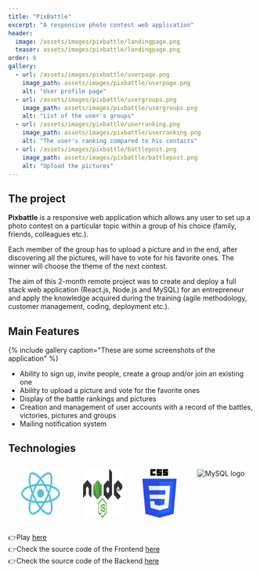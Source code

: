 ```yaml
---
title: "PixBattle"
excerpt: "A responsive photo contest web application"
header:
  image: /assets/images/pixbattle/landingpage.png
  teaser: assets/images/pixbattle/landingpage.png
order: 6
gallery:
  - url: /assets/images/pixbattle/userpage.png
    image_path: assets/images/pixbattle/userpage.png
    alt: "User profile page"
  - url: /assets/images/pixbattle/usergroups.png
    image_path: assets/images/pixbattle/usergroups.png
    alt: "List of the user's groups"
  - url: /assets/images/pixbattle/userranking.png
    image_path: assets/images/pixbattle/userranking.png
    alt: "The user's ranking compared to his contacts"
  - url: /assets/images/pixbattle/battlepost.png
    image_path: assets/images/pixbattle/battlepost.png
    alt: "Upload the pictures"
---
```


## The project

**Pixbattle** is a responsive web application which allows any user to set up a photo contest on a particular topic within a group of his choice (family, friends, colleagues etc.).

Each member of the group has to upload a picture and in the end, after discovering all the pictures, will have to vote for his favorite ones. The winner will choose the theme of the next contest.  

The aim of this 2-month remote project was to create and deploy a full stack web application (React.js, Node.js and MySQL) for an entrepreneur and apply the knowledge acquired during the training (agile methodology, customer management, coding, deployment etc.).

## Main Features

{% include gallery caption="These are some screenshots of the application" %}

* Ability to sign up, invite people, create a group and/or join an existing one
* Ability to upload a picture and vote for the favorite ones
* Display of the battle rankings and pictures
* Creation and management of user accounts with a record of the battles, victories, pictures and groups
* Mailing notification system

## Technologies

<div style="display:flex; justify-content:space-around; margin:30px 0;">
<img src="/assets/logo/Reactjs_Logo.svg"  alt="ReactJS logo" style="width: 90px; height: auto;"/>
<img src="/assets/logo/Nodejs_Logo.svg"  alt="NodeJS logo" style="width: 80px; height: auto;"/>
<img src="/assets/logo/CSS3_Logo.svg"  alt="CSS3 logo" style="width: 70px; height: auto;"/>
<img src="https://img.icons8.com/ios-filled/90/000000/mysql-logo.png" alt="MySQL logo"/>
</div>

👉Play [here](https://pixbattle.com/)<br/>
👉Check the source code of the Frontend [here](https://github.com/clrko/pixbattle-front)<br/>
👉Check the source code of the Backend [here](https://github.com/clrko/pixbattle-back)